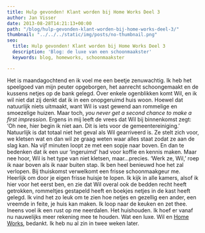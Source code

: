 ```yaml
---
title: Hulp gevonden! Klant worden bij Home Works Deel 3
author: Jan Visser
date: 2013-08-28T14:21:13+00:00
path: "/blog/hulp-gevonden-klant-worden-bij-home-works-deel-3/"
thumbnail: "../../../static/img/posts/no-thumbnail.png"
seo:
  title: Hulp gevonden! Klant worden bij Home Works Deel 3
  description: 'Blog: de luxe van een schoonmaakster'
  keywords: blog, homeworks, schoonmaakster

---
```

Het is maandagochtend en ik voel me een beetje zenuwachtig. Ik heb het speelgoed van mijn peuter opgeborgen, het aanrecht schoongemaakt en de kussens netjes op de bank gelegd. Over enkele ogenblikken komt Wil, en ik wil niet dat zij denkt dat ik in een onopgeruimd huis woon. Hoewel dat natuurlijk niets uitmaakt, want Wil is vast gewend aan rommelige en smoezelige huizen. Maar toch, _you never get a second chance to make a first impression_. Ergens in mij leeft de vrees dat Wil bij binnenkomst zegt: ‘Oh nee, hier begin ik niet aan. Dit is iets voor de gemeentereiniging.’ Natuurlijk is dat totaal niet het geval als Wil gearriveerd is. Ze stelt zich voor, we kletsen wat en dan wil ze graag weten waar alles staat zodat ze aan de slag kan. Na vijf minuten loopt ze met een sopje naar boven. En dan te bedenken dat ik een uur ‘ingeruimd’ had voor koffie en kennis maken. Maar nee hoor, Wil is het type van niet kletsen, maar…precies. ‘Werk ze, Wil,’ roep ik naar boven als ik naar buiten stap. Ik ben heel benieuwd hoe het zal verlopen. Bij thuiskomst verwelkomt een frisse schoonmaakgeur me. Heerlijk om door je eigen frisse huisje te lopen. Ik kijk in alle kamers, alsof ik hier voor het eerst ben, en zie dat Wil overal ook de bedden recht heeft getrokken, rommeltjes gestapeld heeft en boekjes netjes in de kast heeft gelegd. Ik vind het zo leuk om te zien hoe netjes en gezellig een ander, een vreemde in feite, je huis kan maken. Ik loop naar de keuken en zet thee. Ineens voel ik een rust op me neerdalen. Het huishouden. Ik hoef er vanaf nu nauwelijks meer rekening mee te houden. Wat een luxe. Wil en [Home Works](https://www.homeworks.nl "Website Home Works"), bedankt. Ik heb nu al zin in twee weken later.